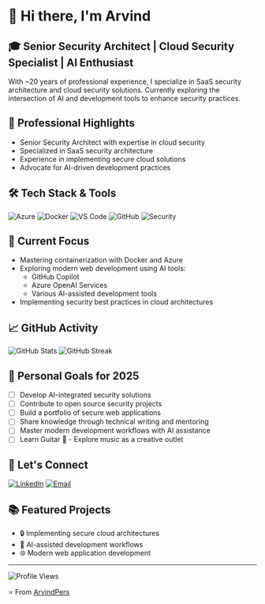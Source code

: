 # 👋 Hi there, I'm Arvind

## 🎓 Senior Security Architect | Cloud Security Specialist | AI Enthusiast

With ~20 years of professional experience, I specialize in SaaS security architecture and cloud security solutions. Currently exploring the intersection of AI and development tools to enhance security practices.

## 🌟 Professional Highlights
- Senior Security Architect with expertise in cloud security
- Specialized in SaaS security architecture
- Experience in implementing secure cloud solutions
- Advocate for AI-driven development practices

## 🛠️ Tech Stack & Tools
![Azure](https://img.shields.io/badge/azure-%230072C6.svg?style=for-the-badge&logo=microsoftazure&logoColor=white)
![Docker](https://img.shields.io/badge/docker-%230db7ed.svg?style=for-the-badge&logo=docker&logoColor=white)
![VS Code](https://img.shields.io/badge/VS%20Code-0078d7.svg?style=for-the-badge&logo=visual-studio-code&logoColor=white)
![GitHub](https://img.shields.io/badge/github-%23121011.svg?style=for-the-badge&logo=github&logoColor=white)
![Security](https://img.shields.io/badge/Security-FF0000?style=for-the-badge&logo=security&logoColor=white)

## 🌱 Current Focus
- Mastering containerization with Docker and Azure
- Exploring modern web development using AI tools:
  - GitHub Copilot
  - Azure OpenAI Services
  - Various AI-assisted development tools
- Implementing security best practices in cloud architectures

## 📈 GitHub Activity
![GitHub Stats](https://github-readme-stats.vercel.app/api?username=ArvindPers&show_icons=true&theme=dark)
![GitHub Streak](https://github-readme-streak-stats.herokuapp.com/?user=ArvindPers&theme=dark)

## 🎯 Personal Goals for 2025
- [ ] Develop AI-integrated security solutions
- [ ] Contribute to open source security projects
- [ ] Build a portfolio of secure web applications
- [ ] Share knowledge through technical writing and mentoring
- [ ] Master modern development workflows with AI assistance
- [ ] Learn Guitar 🎸 - Explore music as a creative outlet

## 🤝 Let's Connect
[![LinkedIn](https://img.shields.io/badge/linkedin-%230077B5.svg?style=for-the-badge&logo=linkedin&logoColor=white)](https://www.linkedin.com/in/arvind-srinivas-cloudsecurityarchitect-ai-learner/)
[![Email](https://img.shields.io/badge/Email-D14836?style=for-the-badge&logo=gmail&logoColor=white)](mailto:adsandsvcs@gmail.com)

## 📚 Featured Projects
- 🔒 Implementing secure cloud architectures
- 🤖 AI-assisted development workflows
- 🌐 Modern web application development

---
![Profile Views](https://komarev.com/ghpvc/?username=ArvindPers&color=blue&style=flat-square)

⭐️ From [ArvindPers](https://github.com/ArvindPers)